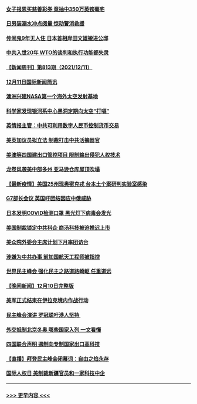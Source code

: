 #### [女子报恩买慈善彩券 竟抽中350万英镑毫宅](../pages/prog202/a103291702.md?t=12122150) 
#### [日男装溺水冲点阅量 惊动警消救援](../pages/prog202/a103291653.md?t=12122150) 
#### [传闹鬼9年无人住 日本首相岸田文雄搬进公邸](../pages/prog202/a103291582.md?t=12122150) 
#### [中共入世20年 WTO的谈判和执行功能都失灵](../pages/prog202/a103291396.md?t=12122150) 
#### [【新闻周刊】第813期（2021/12/11）](../pages/prog202/a103291518.md?t=12122150) 
#### [12月11日国际新闻简讯](../pages/prog202/a103291405.md?t=12122150) 
#### [澳洲兴建NASA第一个海外太空发射基地](../pages/prog202/a103291397.md?t=12122150) 
#### [科学家发现银河系中心黑洞定期向太空“打嗝”](../pages/prog202/a103291115.md?t=12122150) 
#### [英情报主管：中共可利用数字人民币控制货币交易](../pages/prog202/a103291324.md?t=12122150) 
#### [美英加议员拟立法 制裁打击中共活摘器官](../pages/prog202/a103291304.md?t=12122150) 
#### [美澳等四国建出口管控项目 限制输出侵犯人权技术](../pages/prog202/a103291284.md?t=12122150) 
#### [龙卷风袭美中部多州 亚马逊仓库屋顶吹塌](../pages/prog202/a103291242.md?t=12122150) 
#### [【最新疫情】美国25州现奥密克戎 台本土个案研判实验室感染](../pages/prog202/a103291249.md?t=12122150) 
#### [G7部长会议 英国吁团结因应中俄威胁](../pages/prog202/a103291233.md?t=12122150) 
#### [日本发明COVID检测口罩 黑光灯下病毒会发光](../pages/prog202/a103291133.md?t=12122150) 
#### [美国制裁锁定中共科企 商汤科技被迫推迟上市](../pages/prog202/a103291094.md?t=12122150) 
#### [美众院外委会主席计划下月率团访台](../pages/prog202/a103291058.md?t=12122150) 
#### [涉嫌为中共办事 前加国航天工程师被指控](../pages/prog202/a103290778.md?t=12122150) 
#### [世界民主峰会 强化民主之路道路崎岖 任重道远](../pages/prog202/a103290944.md?t=12122150) 
#### [【晚间新闻】12月10日完整版](../pages/prog202/a103290928.md?t=12122150) 
#### [美军正式结束在伊拉克境内作战行动](../pages/prog202/a103290595.md?t=12122150) 
#### [民主峰会演讲 罗冠聪吁港人坚持 ](../pages/prog202/a103290755.md?t=12122150) 
#### [外交抵制北京冬奥 哪些国家入列 一文看懂](../pages/prog202/a103290878.md?t=12122150) 
#### [四国联合声明 遏制向专制国家出口高科技](../pages/prog202/a103290591.md?t=12122150) 
#### [【直播】拜登民主峰会闭幕词：自由之焰永存](../pages/prog202/a103290832.md?t=12122150) 
#### [国际人权日 美制裁新疆官员和一家科技中企](../pages/prog202/a103290400.md?t=12122150) 

----
#### [ >>> 更早内容 <<< ](../indexes/prog202-earlier.md)
